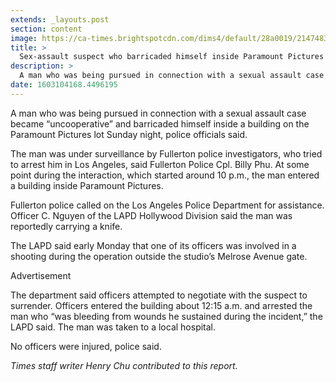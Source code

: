 ```yaml
--- 
extends: _layouts.post 
section: content 
image: https://ca-times.brightspotcdn.com/dims4/default/28a0019/2147483647/strip/true/crop/796x418+0+13/resize/1200x630!/quality/90/?url=https%3A%2F%2Fcalifornia-times-brightspot.s3.amazonaws.com%2F67%2F25%2Fdd33077a49aaa999618b2a532dfd%2Fscreenshot-2020-10-18-at-11.01.12%20PM.png 
title: > 
  Sex-assault suspect who barricaded himself inside Paramount Pictures lot is arrested 
description: > 
  A man who was being pursued in connection with a sexual assault case became “uncooperative” and barricaded himself inside a building on the Paramount Pictures lot Sunday night, police officials said.The man was under surveillance by Fullerton police investigators, who tried to arrest him in Los Angeles, said Fullerton Police Cpl.At some point during the interaction, which started around 10 p.m., the man entered a building inside Paramount Pictures.AdvertisementThe department said officers attempted to negotiate with the suspect to surrender.Officers entered the building about 12:15 a.m. and arrested the man who “was bleeding from wounds he sustained during the incident,” the LAPD said. 
date: 1603104168.4496195 
--- 
```

<div><p>A man who was being pursued in connection with a sexual assault case became &#8220;uncooperative&#8221; and barricaded himself inside a building on the Paramount Pictures lot Sunday night, police officials said.</p><p>The man was under surveillance by Fullerton police investigators, who tried to arrest him in Los Angeles, said Fullerton Police Cpl. Billy Phu. At some point during the interaction, which started around 10 p.m., the man entered a building inside Paramount Pictures. </p><p>Fullerton police called on the Los Angeles Police Department for assistance. Officer C. Nguyen of the LAPD Hollywood Division said the man was reportedly carrying a knife.</p><p></p><p>The LAPD said early Monday that one of its officers was involved in a shooting during the operation outside the studio&#8217;s Melrose Avenue gate.</p><p class="google-dfp-ad-caption">Advertisement</p>
    <p id="google-adf4f0ea96-bacf-4a6a-b66c-cca4f9fdde1d" class="google-dfp-ad injected">
        <p class="google-dfp-ad-placeholder"></p>
    </p>
<p>The department said officers attempted to negotiate with the suspect to surrender. Officers entered the building about 12:15 a.m. and arrested the man who &#8220;was bleeding from wounds he sustained during the incident,&#8221; the LAPD said. The man was taken to a local hospital. </p><p>No officers were injured, police said.</p><p><i>Times staff writer Henry Chu contributed to this report.</i></p></div>